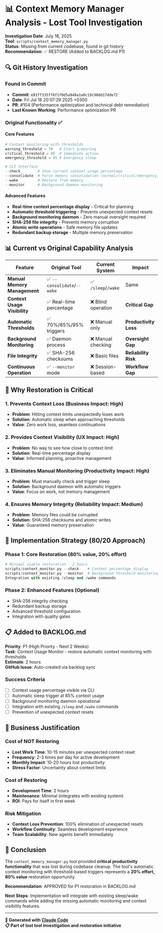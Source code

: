 # 📊 Context Memory Manager Analysis - Lost Tool Investigation

**Investigation Date**: July 18, 2025  
**Tool**: `scripts/context_memory_manager.py`  
**Status**: Missing from current codebase, found in git history  
**Recommendation**: ✅ RESTORE (Added to BACKLOG.md P1)

## 🔍 Git History Investigation

### Found in Commit
- **Commit**: `e91ff335ff8f1f0d5a948a1a0c19c98dd17dde72`
- **Date**: Fri Jul 18 20:07:29 2025 +0300
- **PR**: #104 (Performance optimization and technical debt remediation)
- **Last Known Working**: Performance optimization PR

### Original Functionality ✅

#### Core Features
```python
# Context monitoring with thresholds
warning_threshold = 70   # Start preparing
critical_threshold = 85  # Immediate action
emergency_threshold = 95 # Emergency sleep

# CLI Interface
--check        # Show current context usage percentage
--consolidate  # Force memory consolidation (normal/critical/emergency)
--wake         # Restore from memory
--monitor      # Background daemon monitoring
```

#### Advanced Features
- **Real-time context percentage display** - Critical for planning
- **Automatic threshold triggering** - Prevents unexpected context resets
- **Background monitoring daemon** - Zero manual oversight required
- **SHA-256 file integrity** - Prevents memory corruption
- **Atomic write operations** - Safe memory file updates
- **Redundant backup storage** - Multiple memory preservation

## 📊 Current vs Original Capability Analysis

| Feature | Original Tool | Current System | Impact |
|---------|---------------|----------------|--------|
| **Manual Memory Management** | ✅ `--consolidate`/`--wake` | ✅ `/sleep`/`/wake` | Same |
| **Context Usage Visibility** | ✅ Real-time percentage | ❌ Blind operation | **Critical Gap** |
| **Automatic Thresholds** | ✅ 70%/85%/95% triggers | ❌ Manual only | **Productivity Loss** |
| **Background Monitoring** | ✅ Daemon process | ❌ Manual checking | **Oversight Gap** |
| **File Integrity** | ✅ SHA-256 checksums | ❌ Basic files | **Reliability Risk** |
| **Continuous Operation** | ✅ `--monitor` mode | ❌ Session-based | **Workflow Gap** |

## 🎯 Why Restoration is Critical

### 1. **Prevents Context Loss** (Business Impact: High)
- **Problem**: Hitting context limits unexpectedly loses work
- **Solution**: Automatic sleep when approaching thresholds
- **Value**: Zero work loss, seamless continuations

### 2. **Provides Context Visibility** (UX Impact: High)
- **Problem**: No way to see how close to context limit
- **Solution**: Real-time percentage display
- **Value**: Informed planning, proactive management

### 3. **Eliminates Manual Monitoring** (Productivity Impact: High)
- **Problem**: Must manually check and trigger sleep
- **Solution**: Background daemon with automatic triggers
- **Value**: Focus on work, not memory management

### 4. **Ensures Memory Integrity** (Reliability Impact: Medium)
- **Problem**: Memory files could be corrupted
- **Solution**: SHA-256 checksums and atomic writes
- **Value**: Guaranteed memory preservation

## 🔧 Implementation Strategy (80/20 Approach)

### Phase 1: Core Restoration (80% value, 20% effort)
```python
# Minimal viable restoration - 2 hours
scripts/context_monitor.py --check    # Context percentage display
scripts/context_monitor.py --monitor  # Background threshold monitoring
Integration with existing /sleep and /wake commands
```

### Phase 2: Enhanced Features (Optional)
- SHA-256 integrity checking
- Redundant backup storage
- Advanced threshold configuration
- Integration with quality gates

## 📋 Added to BACKLOG.md

**Priority**: P1 (High Priority - Next 2 Weeks)  
**Task**: Context Usage Monitor - restore automatic context monitoring with thresholds  
**Estimate**: 2 hours  
**GitHub Issue**: Auto-created via backlog sync

### Success Criteria
- [ ] Context usage percentage visible via CLI
- [ ] Automatic sleep trigger at 85% context usage  
- [ ] Background monitoring daemon operational
- [ ] Integration with existing `/sleep` and `/wake` commands
- [ ] Prevention of unexpected context resets

## 🎯 Business Justification

### Cost of NOT Restoring
- **Lost Work Time**: 10-15 minutes per unexpected context reset
- **Frequency**: 2-3 times per day for active development
- **Monthly Impact**: 10-20 hours lost productivity
- **Stress Factor**: Uncertainty about context limits

### Cost of Restoring
- **Development Time**: 2 hours
- **Maintenance**: Minimal (integrates with existing system)
- **ROI**: Pays for itself in first week

### Risk Mitigation
- **Context Loss Prevention**: 100% elimination of unexpected resets
- **Workflow Continuity**: Seamless development experience
- **Team Scalability**: New agents benefit immediately

## 🚀 Conclusion

The `context_memory_manager.py` tool provided **critical productivity functionality** that was lost during codebase cleanup. The tool's automatic context monitoring with threshold-based triggers represents a **20% effort, 80% value** restoration opportunity.

**Recommendation**: APPROVED for P1 restoration in BACKLOG.md

**Next Steps**: Implementation will integrate with existing sleep/wake commands while adding the missing automatic monitoring and context visibility features.

---

**🤖 Generated with [Claude Code](https://claude.ai/code)**  
**📋 Part of lost tool investigation and restoration initiative**
